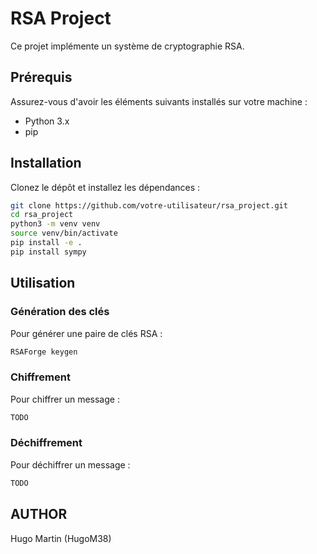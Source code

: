 # RSA Project

Ce projet implémente un système de cryptographie RSA.

## Prérequis

Assurez-vous d'avoir les éléments suivants installés sur votre machine :

- Python 3.x
- pip

## Installation

Clonez le dépôt et installez les dépendances :

```bash
git clone https://github.com/votre-utilisateur/rsa_project.git
cd rsa_project
python3 -m venv venv
source venv/bin/activate
pip install -e .
pip install sympy 
```

## Utilisation

### Génération des clés

Pour générer une paire de clés RSA :

```bash
RSAForge keygen  
```

### Chiffrement

Pour chiffrer un message :

```bash
TODO
```

### Déchiffrement

Pour déchiffrer un message :

```bash
TODO
```

## AUTHOR

Hugo Martin (HugoM38)